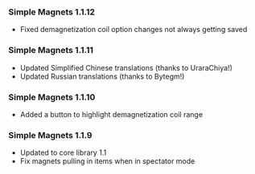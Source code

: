 ### Simple Magnets 1.1.12
- Fixed demagnetization coil option changes not always getting saved

### Simple Magnets 1.1.11
- Updated Simplified Chinese translations (thanks to UraraChiya!)
- Updated Russian translations (thanks to Bytegm!)

### Simple Magnets 1.1.10
- Added a button to highlight demagnetization coil range

### Simple Magnets 1.1.9
- Updated to core library 1.1
- Fix magnets pulling in items when in spectator mode
